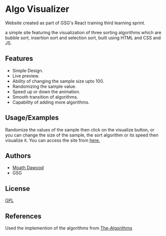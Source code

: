 
# Algo Visualizer

Website created as part of GSG's React training third learning sprint.


a simple site featuring the visualization of three sorting algorithms which are bubble sort, insertion sort and selection sort, built using HTML and CSS and JS.


## Features

- Simple Design.
- Live preview.
- Ability of changing the sample size upto 100.
- Randomizing the sample value.
- Speed up or down the animation.
- Smooth transition of algorithms.
- Capability of adding more algorithms.



## Usage/Examples
Randomize the values of the sample then click on the visualize button, or you can change the size of the sample, the sort algorithm or its speed then visualize it.
You can access the site from [here.](https://moath-dawood.github.io/AlgoVisualizer/)



## Authors

- [Moath Dawood](https://github.com/moath-dawood)
- GSG 

## License

[GPL](https://choosealicense.com/licenses/gpl-3.0/#)


## References 
Used the implemention of the algorithms from [The-Algorithms](https://the-algorithms.com/language/javascript)

